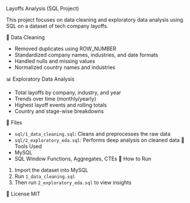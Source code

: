 Layoffs Analysis (SQL Project)

This project focuses on data cleaning and exploratory data analysis using SQL on a dataset of tech company layoffs.

🧹 Data Cleaning
- Removed duplicates using ROW_NUMBER
- Standardized company names, industries, and date formats
- Handled nulls and missing values
- Normalized country names and industries

📊 Exploratory Data Analysis
- Total layoffs by company, industry, and year
- Trends over time (monthly/yearly)
- Highest layoff events and rolling totals
- Country and stage-wise breakdowns

📁 Files

- `sql/1_data_cleaning.sql`: Cleans and preprocesses the raw data
- `sql/2_exploratory_eda.sql`: Performs deep analysis on cleaned data
🔧 Tools Used
- MySQL
- SQL Window Functions, Aggregates, CTEs
🚀 How to Run
1. Import the dataset into MySQL
2. Run `1_data_cleaning.sql`
3. Then run `2_exploratory_eda.sql` to view insights

 📄 License
MIT
